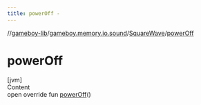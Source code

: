 ```yaml
---
title: powerOff -
---
```

//[gameboy-lib](../../index.md)/[gameboy.memory.io.sound](../index.md)/[SquareWave](index.md)/[powerOff](power-off.md)



# powerOff  
[jvm]  
Content  
open override fun [powerOff](power-off.md)()  



